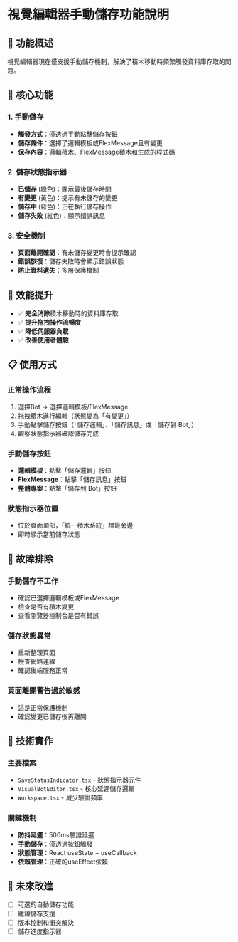 # 視覺編輯器手動儲存功能說明

## 🎯 功能概述

視覺編輯器現在僅支援手動儲存機制，解決了積木移動時頻繁觸發資料庫存取的問題。

## 🔧 核心功能

### 1. 手動儲存
- **觸發方式**：僅透過手動點擊儲存按鈕
- **儲存條件**：選擇了邏輯模板或FlexMessage且有變更
- **保存內容**：邏輯積木、FlexMessage積木和生成的程式碼

### 2. 儲存狀態指示器
- **已儲存** (綠色)：顯示最後儲存時間
- **有變更** (黃色)：提示有未儲存的變更
- **儲存中** (藍色)：正在執行儲存操作
- **儲存失敗** (紅色)：顯示錯誤訊息

### 3. 安全機制
- **頁面離開確認**：有未儲存變更時會提示確認
- **錯誤恢復**：儲存失敗時會顯示錯誤狀態
- **防止資料遺失**：多層保護機制

## 🚀 效能提升

- ✅ **完全消除**積木移動時的資料庫存取
- ✅ **提升拖拽操作流暢度**
- ✅ **降低伺服器負載**
- ✅ **改善使用者體驗**

## 📋 使用方式

### 正常操作流程
1. 選擇Bot → 選擇邏輯模板/FlexMessage
2. 拖拽積木進行編輯（狀態變為「有變更」）
3. 手動點擊儲存按鈕（「儲存邏輯」、「儲存訊息」或「儲存到 Bot」）
4. 觀察狀態指示器確認儲存完成

### 手動儲存按鈕
- **邏輯模板**：點擊「儲存邏輯」按鈕
- **FlexMessage**：點擊「儲存訊息」按鈕  
- **整體專案**：點擊「儲存到 Bot」按鈕

### 狀態指示器位置
- 位於頁面頂部，「統一積木系統」標籤旁邊
- 即時顯示當前儲存狀態

## 🐛 故障排除

### 手動儲存不工作
- 確認已選擇邏輯模板或FlexMessage
- 檢查是否有積木變更
- 查看瀏覽器控制台是否有錯誤

### 儲存狀態異常
- 重新整理頁面
- 檢查網路連線
- 確認後端服務正常

### 頁面離開警告過於敏感
- 這是正常保護機制
- 確認變更已儲存後再離開

## 🔧 技術實作

### 主要檔案
- `SaveStatusIndicator.tsx` - 狀態指示器元件
- `VisualBotEditor.tsx` - 核心延遲儲存邏輯
- `Workspace.tsx` - 減少驗證頻率

### 關鍵機制
- **防抖延遲**：500ms驗證延遲  
- **手動儲存**：僅透過按鈕觸發
- **狀態管理**：React useState + useCallback
- **依賴管理**：正確的useEffect依賴

## 📝 未來改進

- [ ] 可選的自動儲存功能
- [ ] 離線儲存支援
- [ ] 版本控制和衝突解決
- [ ] 儲存進度指示器